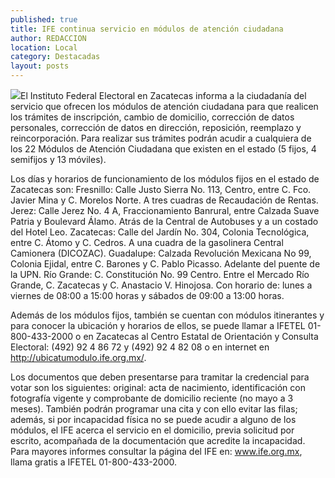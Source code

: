 ```yaml
---
published: true
title: IFE continua servicio en módulos de atención ciudadana
author: REDACCION
location: Local
category: Destacadas
layout: posts
---
```


![](http://i.imgur.com/iYhp8yAm.jpg)El Instituto Federal Electoral en Zacatecas informa a la ciudadanía del servicio que ofrecen los módulos de atención ciudadana para que realicen los trámites de inscripción, cambio de domicilio, corrección de datos personales, corrección de datos en dirección, reposición, reemplazo y reincorporación. Para realizar sus trámites podrán acudir a cualquiera de los 22 Módulos de Atención Ciudadana que existen en el estado (5 fijos, 4 semifijos y 13 móviles).

Los días y horarios de funcionamiento de los módulos fijos en el estado de Zacatecas son:
Fresnillo: Calle Justo Sierra No. 113, Centro, entre C. Fco. Javier Mina y C. Morelos Norte. A tres cuadras de Recaudación de Rentas.
Jerez: Calle Jerez No. 4 A, Fraccionamiento Banrural, entre Calzada Suave Patria y Boulevard Álamo. Atrás de la Central de Autobuses y a un costado del Hotel Leo.
Zacatecas: Calle del Jardín No. 304, Colonia Tecnológica, entre C. Átomo y C. Cedros. A una cuadra de la gasolinera Central Camionera (DICOZAC).
Guadalupe: Calzada Revolución Mexicana No  99, Colonia Ejidal, entre C. Barones y C. Pablo Picasso. Adelante del puente de la UPN.
Río Grande: C. Constitución  No. 99 Centro. Entre el Mercado Río Grande, C. Zacatecas y C. Anastacio V. Hinojosa.
Con horario de: lunes a viernes de 08:00 a 15:00 horas y sábados de 09:00 a 13:00 horas.

Además de los módulos fijos, también se cuentan con módulos itinerantes y para conocer la ubicación y horarios de ellos,  se puede llamar a  IFETEL 01-800-433-2000 o en Zacatecas al Centro Estatal de Orientación y Consulta Electoral: (492) 92 4 86 72  y (492) 92 4 82 08 o en internet en http://ubicatumodulo.ife.org.mx/.

Los documentos que deben presentarse para tramitar la credencial para votar son los siguientes: original: acta de nacimiento, identificación con fotografía vigente y comprobante de domicilio reciente (no mayo a 3 meses). También podrán programar una cita y con ello evitar las filas; además, si por incapacidad física no se puede acudir a alguno de los módulos, el IFE acerca el servicio en el domicilio, previa solicitud por escrito, acompañada de la documentación que acredite la incapacidad. Para mayores informes consultar la página del IFE en:  www.ife.org.mx, llama gratis a IFETEL 01-800-433-2000.
